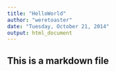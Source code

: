 ```yaml
---
title: "HelloWorld"
author: "weretoaster"
date: "Tuesday, October 21, 2014"
output: html_document
---
```


## This is a markdown file
